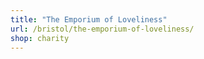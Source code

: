```yaml
---
title: "The Emporium of Loveliness"
url: /bristol/the-emporium-of-loveliness/
shop: charity
---
```

